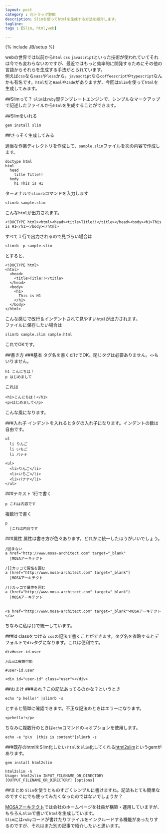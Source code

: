 ```yaml
---
layout: post
category : 元トラック野郎
description: Slimを使ってhtmlを生成する方法を紹介します。
tagline: 
tags : [Slim, html,web]

---
```

{% include JB/setup %}

webの世界では以前から`html` `css` `javascript`といった技術が使われていてそれは今でも変わらないのですが、最近ではもっと効率的に開発するためにその他の言語からそれらを生成する手法がとられています。  
例えば`css`なら`sass`や`less`から。`javascript`なら`coffeescript`や`typescript`なんかも有名です。`html`だと`Haml`や`Jade`がありますが、今回は`Slim`を使って`html`を生成してみます。

##Slimって？
`Slim`は`ruby`製テンプレートエンジンで、シンプルなマークアップで記述したファイルから`html`を生成することができます。

##Slimをいれる
```
gem install slim
```

##さっそく生成してみる

適当な作業ディレクトリを作成して、`sample.slim`ファイルを次の内容で作成します。

```
doctype html
html
  head
    title Title!!
  body
    h1 This is H1
```

ターミナルで`slimrb`コマンドを入力します

```
slimrb sample.slim
```
こんな`html`が出力されます。

```
<!DOCTYPE html><html><head><title>Title!!</title></head><body><h1>This is H1</h1></body></html>
```

すべて１行で出力されるので見づらい場合は

```
slimrb -p sample.slim 

```

とすると、

```
<!DOCTYPE html>
<html>
  <head>
    <title>Title!!</title>
  </head>
  <body>
    <h1>
      This is H1
    </h1>
  </body>
</html>
```

こんな感じで改行＆インデントされて見やすい`html`が出力されます。  
ファイルに保存したい場合は

```
slimrb sample.slim sample.html
```
これでOKです。

##書き方
###基本
タグ名を書くだけでOK。閉じタグは必要ありません。`<>`もいりません。

```
h1 こんにちは！
p はじめまして
```
これは



    <h1>こんにちは！</h1>
    <p>はじめまして</p>

こんな風になります。

###入れ子
インデントを入れるとタグの入れ子になります。インデントの数は自由です。

```
ul
  li りんご
  li いちご
  li バナナ
```

    <ul>
      <li>りんご</li>
      <li>いちご</li>
      <li>バナナ</li>
    </ul>
    
###テキスト
1行で書く

```
p これは内容です

```

複数行で書く

```
p
  |これは内容です
```

###属性
属性は書き方が色々あります。どれかに統一したほうがいいでしょう。

```
/囲まない
a href="http://www.mosa-architect.com" target="_blank"
  |MOSAアーキテクト

/[]カッコで属性を囲む
a [href="http://www.mosa-architect.com" target="_blank"]
  |MOSAアーキテクト

/()カッコで属性を囲む
a (href="http://www.mosa-architect.com" target="_blank")
  |MOSAアーキテクト
  
```

    <a href="http://www.mosa-architect.com" target="_blank">MOSAアーキテクト</a>
    
ちなみに私は`[]`で統一しています。

###id classをつける
`css`の記法で書くことができます。タグ名を省略するとデフォルトで`div`タグになります。これは便利です。

```
div#user-id.user

/divは省略可能

#user-id.user

```


    <div id="user-id" class="user"></div>


##おまけ
###あれ？この記法あってるのかな？というとき

```
echo "p hello!" |slimrb -s

```
とすると簡単に確認できます。不正な記法のときはエラーになります。

    <p>hello!</p>

ちなみに複数行のときは`echo`コマンドの`-e`オプションを使用します。

```
echo -e "p\n  |this is content"|slimrb -s
```

###既存のhtmlをSlim化したい
`html`を`Slim`化してくれる[html2slim](https://github.com/slim-template/html2slim)というgemがあります。

```
gem install html2slim

html2slim -h
Usage: html2slim INPUT_FILENAME_OR_DIRECTORY [OUTPUT_FILENAME_OR_DIRECTORY] [options]
```



##まとめ
`Slim`を使うとものすごくシンプルに書けますね。記法もとても簡単なのですぐにでも使ってみたくなったのではないでしょうか？

[MOSAアーキテクト](http://www.mosa-architect.com)では会社のホームページを社員が構築・運用していますが、もちろん`Slim`で書いて`html`を生成しています。  
`Slim`には`ruby`コードが書けたりファイルをインクルードする機能があったりするのですが、それはまた別の記事で紹介したいと思います。

